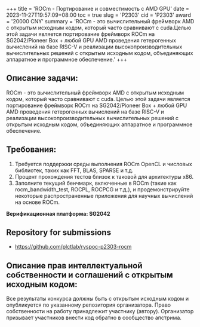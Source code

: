 +++
title = 'ROCm - Портирование и совместимость с AMD GPU'
date = 2023-11-27T19:57:09+08:00
toc = true
slug = 'P2303'
cid = 'P2303'
award = '20000 CNY'
summary = 'ROCm - это вычислительный фреймворк AMD с открытым исходным кодом, который часто сравнивают с cuda.Целью этой задачи является портирование фреймворк ROCm на SG2042/Pioneer Box + любой GPU AMD проведения гетерогенных вычислений на базе RISC-V и реализации высокопроизводительных вычислительных решений с открытым исходным кодом, объединяющих аппаратное и программное обеспечение.'
+++

## Описание задачи:

ROCm - это вычислительный фреймворк AMD с открытым исходным кодом, который часто сравнивают с cuda. Целью этой задачи является портирование фреймворк ROCm на SG2042/Pioneer Box + любой GPU AMD проведения гетерогенных вычислений на базе RISC-V и реализации высокопроизводительных вычислительных решений с открытым исходным кодом, объединяющих аппаратное и программное обеспечение.

## Требования:

1. Требуется поддержки среды выполнения ROCm OpenCL и числовых библиотек, таких как FFT, BLAS, SPARSE и т.д.
2. Процент прохождения тестов близок к таковой для архитектуры x86.
3. Заполните текущий бенчмарк, включенные в ROCm (такие как rocm_bandwidth_test, ROCPL, ROCPCG и т.д.), и продемонстрируйте некоторые распространенные приложения для научных вычислений на основе ROCm.

**Верификационная платформа: SG2042**

## Repository for submissions

- https://github.com/plctlab/rvspoc-p2303-rocm 

## Описание прав интеллектуальной собственности и соглашений с открытым исходным кодом:

Все результаты конкурса должны быть с открытым исходным кодом и опубликуется по указанному репозитория организатора. Право собственности на работу принадлежит участнику (автору). Организатор призывает участников внести код обратно в сообщество апстрима.